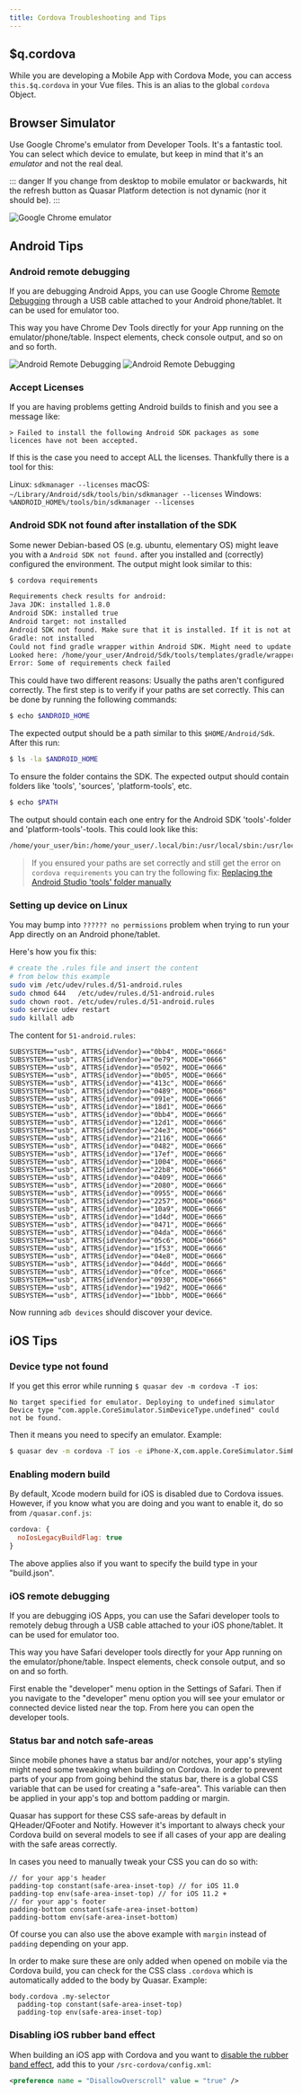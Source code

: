 ```yaml
---
title: Cordova Troubleshooting and Tips
---
```


## $q.cordova
While you are developing a Mobile App with Cordova Mode, you can access `this.$q.cordova` in your Vue files. This is an alias to the global `cordova` Object.

## Browser Simulator
Use Google Chrome's emulator from Developer Tools. It's a fantastic tool. You can select which device to emulate, but keep in mind that it's an *emulator* and not the real deal.

::: danger
If you change from desktop to mobile emulator or backwards, hit the refresh button as Quasar Platform detection is not dynamic (nor it should be).
:::

![Google Chrome emulator](https://cdn.quasar.dev/img/browser-simulator.png "Google Chrome emulator")

## Android Tips

### Android remote debugging
If you are debugging Android Apps, you can use Google Chrome [Remote Debugging](https://developers.google.com/web/tools/chrome-devtools/debug/remote-debugging/remote-debugging?hl=en) through a USB cable attached to your Android phone/tablet. It can be used for emulator too.

This way you have Chrome Dev Tools directly for your App running on the emulator/phone/table. Inspect elements, check console output, and so on and so forth.

![Android Remote Debugging](https://cdn.quasar.dev/img/remote-debug.png "Android Remote Debugging")
![Android Remote Debugging](https://cdn.quasar.dev/img/remote-debug-2.png "Android Remote Debugging")

### Accept Licenses
If you are having problems getting Android builds to finish and you see a message like:

```
> Failed to install the following Android SDK packages as some licences have not been accepted.
```

If this is the case you need to accept ALL the licenses. Thankfully there is a tool for this:

Linux: `sdkmanager --licenses`
macOS: `~/Library/Android/sdk/tools/bin/sdkmanager --licenses`
Windows: `%ANDROID_HOME%/tools/bin/sdkmanager --licenses`

### Android SDK not found after installation of the SDK
Some newer Debian-based OS (e.g. ubuntu, elementary OS) might leave you with a `Android SDK not found.` after you installed and (correctly) configured the environment. The output might look similar to this:

``` bash
$ cordova requirements

Requirements check results for android:
Java JDK: installed 1.8.0
Android SDK: installed true
Android target: not installed
Android SDK not found. Make sure that it is installed. If it is not at the default location, set the ANDROID_HOME environment variable.
Gradle: not installed
Could not find gradle wrapper within Android SDK. Might need to update your Android SDK.
Looked here: /home/your_user/Android/Sdk/tools/templates/gradle/wrapper
Error: Some of requirements check failed
```

This could have two different reasons: Usually the paths aren't configured correctly. The first step is to verify if your paths are set correctly. This can be done by running the following commands:

``` bash
$ echo $ANDROID_HOME
```

The expected output should be a path similar to this `$HOME/Android/Sdk`. After this run:


``` bash
$ ls -la $ANDROID_HOME
```

To ensure the folder contains the SDK. The expected output should contain folders like 'tools', 'sources', 'platform-tools', etc.

``` bash
$ echo $PATH
```

The output should contain each one entry for the Android SDK 'tools'-folder and 'platform-tools'-tools. This could look like this:

``` bash
/home/your_user/bin:/home/your_user/.local/bin:/usr/local/sbin:/usr/local/bin:/usr/sbin:/usr/bin:/sbin:/bin:/usr/games:/usr/local/games:/home/your_user/Android/Sdk/tools:/home/your_user/Android/Sdk/platform-tools
```

> If you ensured your paths are set correctly and still get the error on `cordova requirements` you can try the following fix: [Replacing the Android Studio 'tools' folder manually](https://github.com/meteor/meteor/issues/8464#issuecomment-288112504)

### Setting up device on Linux

You may bump into `?????? no permissions` problem when trying to run your App directly on an Android phone/tablet.

Here's how you fix this:

``` bash
# create the .rules file and insert the content
# from below this example
sudo vim /etc/udev/rules.d/51-android.rules
sudo chmod 644   /etc/udev/rules.d/51-android.rules
sudo chown root. /etc/udev/rules.d/51-android.rules
sudo service udev restart
sudo killall adb
```

The content for `51-android.rules`:
```
SUBSYSTEM=="usb", ATTRS{idVendor}=="0bb4", MODE="0666"
SUBSYSTEM=="usb", ATTRS{idVendor}=="0e79", MODE="0666"
SUBSYSTEM=="usb", ATTRS{idVendor}=="0502", MODE="0666"
SUBSYSTEM=="usb", ATTRS{idVendor}=="0b05", MODE="0666"
SUBSYSTEM=="usb", ATTRS{idVendor}=="413c", MODE="0666"
SUBSYSTEM=="usb", ATTRS{idVendor}=="0489", MODE="0666"
SUBSYSTEM=="usb", ATTRS{idVendor}=="091e", MODE="0666"
SUBSYSTEM=="usb", ATTRS{idVendor}=="18d1", MODE="0666"
SUBSYSTEM=="usb", ATTRS{idVendor}=="0bb4", MODE="0666"
SUBSYSTEM=="usb", ATTRS{idVendor}=="12d1", MODE="0666"
SUBSYSTEM=="usb", ATTRS{idVendor}=="24e3", MODE="0666"
SUBSYSTEM=="usb", ATTRS{idVendor}=="2116", MODE="0666"
SUBSYSTEM=="usb", ATTRS{idVendor}=="0482", MODE="0666"
SUBSYSTEM=="usb", ATTRS{idVendor}=="17ef", MODE="0666"
SUBSYSTEM=="usb", ATTRS{idVendor}=="1004", MODE="0666"
SUBSYSTEM=="usb", ATTRS{idVendor}=="22b8", MODE="0666"
SUBSYSTEM=="usb", ATTRS{idVendor}=="0409", MODE="0666"
SUBSYSTEM=="usb", ATTRS{idVendor}=="2080", MODE="0666"
SUBSYSTEM=="usb", ATTRS{idVendor}=="0955", MODE="0666"
SUBSYSTEM=="usb", ATTRS{idVendor}=="2257", MODE="0666"
SUBSYSTEM=="usb", ATTRS{idVendor}=="10a9", MODE="0666"
SUBSYSTEM=="usb", ATTRS{idVendor}=="1d4d", MODE="0666"
SUBSYSTEM=="usb", ATTRS{idVendor}=="0471", MODE="0666"
SUBSYSTEM=="usb", ATTRS{idVendor}=="04da", MODE="0666"
SUBSYSTEM=="usb", ATTRS{idVendor}=="05c6", MODE="0666"
SUBSYSTEM=="usb", ATTRS{idVendor}=="1f53", MODE="0666"
SUBSYSTEM=="usb", ATTRS{idVendor}=="04e8", MODE="0666"
SUBSYSTEM=="usb", ATTRS{idVendor}=="04dd", MODE="0666"
SUBSYSTEM=="usb", ATTRS{idVendor}=="0fce", MODE="0666"
SUBSYSTEM=="usb", ATTRS{idVendor}=="0930", MODE="0666"
SUBSYSTEM=="usb", ATTRS{idVendor}=="19d2", MODE="0666"
SUBSYSTEM=="usb", ATTRS{idVendor}=="1bbb", MODE="0666"
```

Now running `adb devices` should discover your device.

## iOS Tips

### Device type not found
If you get this error while running `$ quasar dev -m cordova -T ios`:

```
No target specified for emulator. Deploying to undefined simulator
Device type "com.apple.CoreSimulator.SimDeviceType.undefined" could not be found.
```

Then it means you need to specify an emulator. Example:

```bash
$ quasar dev -m cordova -T ios -e iPhone-X,com.apple.CoreSimulator.SimRuntime.iOS-12-2
```

### Enabling modern build
By default, Xcode modern build for iOS is disabled due to Cordova issues. However, if you know what you are doing and you want to enable it, do so from `/quasar.conf.js`:

```js
cordova: {
  noIosLegacyBuildFlag: true
}
```

The above applies also if you want to specify the build type in your "build.json".

### iOS remote debugging
If you are debugging iOS Apps, you can use the Safari developer tools to remotely debug through a USB cable attached to your iOS phone/tablet. It can be used for emulator too.

This way you have Safari developer tools directly for your App running on the emulator/phone/table. Inspect elements, check console output, and so on and so forth.

First enable the "developer" menu option in the Settings of Safari. Then if you navigate to the "developer" menu option you will see your emulator or connected device listed near the top. From here you can open the developer tools.

### Status bar and notch safe-areas
Since mobile phones have a status bar and/or notches, your app's styling might need some tweaking when building on Cordova. In order to prevent parts of your app from going behind the status bar, there is a global CSS variable that can be used for creating a "safe-area". This variable can then be applied in your app's top and bottom padding or margin.

Quasar has support for these CSS safe-areas by default in QHeader/QFooter and Notify. However it's important to always check your Cordova build on several models to see if all cases of your app are dealing with the safe areas correctly.

In cases you need to manually tweak your CSS you can do so with:

```stylus
// for your app's header
padding-top constant(safe-area-inset-top) // for iOS 11.0
padding-top env(safe-area-inset-top) // for iOS 11.2 +
// for your app's footer
padding-bottom constant(safe-area-inset-bottom)
padding-bottom env(safe-area-inset-bottom)
```
Of course you can also use the above example with `margin` instead of `padding` depending on your app.

In order to make sure these are only added when opened on mobile via the Cordova build, you can check for the CSS class `.cordova` which is automatically added to the body by Quasar. Example:

```stylus
body.cordova .my-selector
  padding-top constant(safe-area-inset-top)
  padding-top env(safe-area-inset-top)
```

### Disabling iOS rubber band effect
When building an iOS app with Cordova and you want to [disable the rubber band effect](https://www.youtube.com/watch?v=UjuNGpU29Mk), add this to your `/src-cordova/config.xml`:

``` xml
<preference name = "DisallowOverscroll" value = "true" />
```
